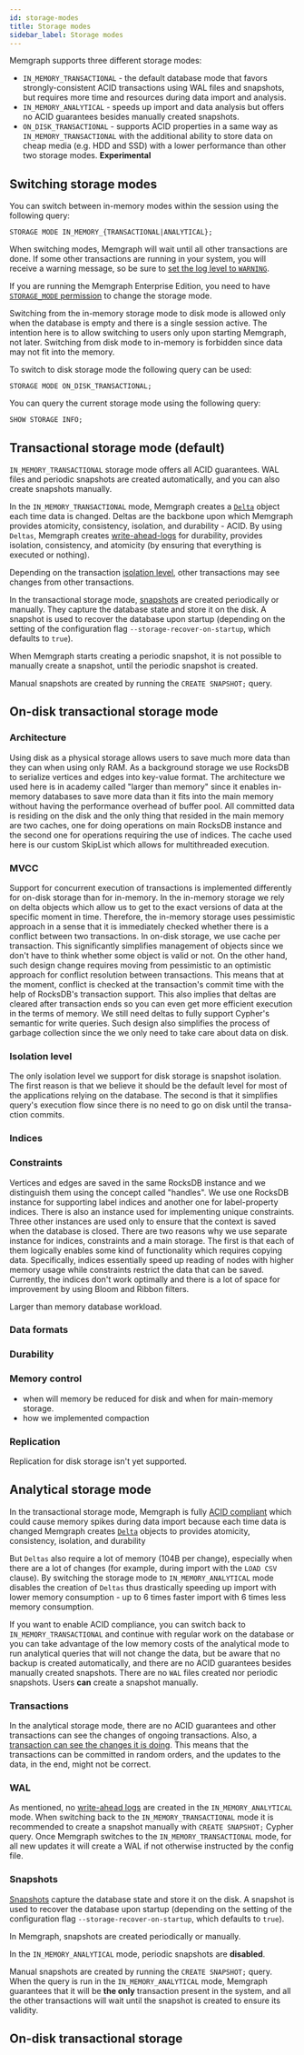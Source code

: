 ```yaml
---
id: storage-modes
title: Storage modes
sidebar_label: Storage modes
---
```


Memgraph supports three different storage modes:
* `IN_MEMORY_TRANSACTIONAL` - the default database mode that favors
    strongly-consistent ACID transactions using WAL files and snapshots,
    but requires more time and resources during data import and analysis.
* `IN_MEMORY_ANALYTICAL` - speeds up import and data analysis but offers no ACID
    guarantees besides manually created snapshots.
* `ON_DISK_TRANSACTIONAL` - supports ACID properties in a same way as `IN_MEMORY_TRANSACTIONAL`
    with the additional ability to store data on cheap media (e.g. HDD and SSD) with a lower
    performance than other two storage modes. **Experimental**
    

## Switching storage modes

You can switch between in-memory modes within the session using the following query:

```cypher
STORAGE MODE IN_MEMORY_{TRANSACTIONAL|ANALYTICAL};
```

When switching modes, Memgraph will wait until all other transactions are done.
If some other transactions are running in your system, you will receive a
warning message, so be sure to [set the log level to
`WARNING`](/reference-guide/configuration.md#other).

If you are running the Memgraph Enterprise Edition, you need to have
[`STORAGE_MODE` permission](/reference-guide/auth-module.md) to change the
storage mode.

Switching from the in-memory storage mode to disk mode is allowed only when
the database is empty and there is a single session active. The intention here
is to allow switching to users only upon starting Memgraph, not later. Switching from
disk mode to in-memory is forbidden since data may not fit into the memory.

To switch to disk storage mode the following query can be used:

```cypher
STORAGE MODE ON_DISK_TRANSACTIONAL;
```

You can query the current storage mode using the following query:

```cypher
SHOW STORAGE INFO;
```

## Transactional storage mode (default)

`IN_MEMORY_TRANSACTIONAL` storage mode offers all ACID guarantees. WAL files and
periodic snapshots are created automatically, and you can also create snapshots
manually.

In the `IN_MEMORY_TRANSACTIONAL` mode, Memgraph creates a
[`Delta`](/memgraph/under-the-hood/storage#delta-memory-layout) object each time
data is changed. Deltas are the backbone upon which Memgraph provides atomicity,
consistency, isolation, and durability - ACID. By using `Deltas`, Memgraph
creates [write-ahead-logs](/memgraph/reference-guide/backup#write-ahead-logging)
for durability, provides isolation, consistency, and atomicity (by ensuring that
everything is executed or nothing).

Depending on the transaction [isolation
level](/memgraph/reference-guide/transactions#isolation-levels), other transactions may
see changes from other transactions.

In the transactional storage mode,
[snapshots](/memgraph/reference-guide/backup#snapshots) are created periodically
or manually. They capture the database state and store it on the disk. A
snapshot is used to recover the database upon startup (depending on the setting
of the configuration flag `--storage-recover-on-startup`, which defaults to
`true`).

When Memgraph starts creating a periodic snapshot, it is not possible to
manually create a snapshot, until the periodic snapshot is created.

Manual snapshots are created by running the `CREATE SNAPSHOT;` query.

## On-disk transactional storage mode

### Architecture

Using disk as a physical storage allows users to save much more data than
they can when using only RAM. As a background storage we use RocksDB to 
serialize vertices and edges into key-value format. The architecture we used
here is in academy called "larger than memory" since it enables in-memory
databases to save more data than it fits into the main memory without having
the performance overhead of buffer pool. All committed data is residing on
the disk and the only thing that resided in the main memory are two caches,
one for doing operations on main RocksDB instance and the second one for
operations requiring the use of indices. The cache used here is our custom
SkipList which allows for multithreaded execution.

### MVCC
Support for concurrent execution of transactions is implemented differently
for on-disk storage than for in-memory. In the in-memory storage we rely on
delta objects which allow us to get to the exact versions of data at the
specific moment in time. Therefore, the in-memory storage uses pessimistic
approach in a sense that it is immediately checked whether there is a conflict
between two transactions. In on-disk storage, we use cache per transaction.
This significantly simplifies management of objects since we don't have to
think whether some object is valid or not. On the other hand, such design
change requires moving from pessimistic to an optimistic approach for conflict
resolution between transactions. This means that at the moment, conflict is
checked at the transaction's commit time with the help of RocksDB's transaction
support. This also implies that deltas are cleared after transaction ends so
you can even get more efficient execution in the terms of memory. We still
need deltas to fully support Cypher's semantic for write queries. Such design
also simplifies the process of garbage collection since the we only need to take
care about data on disk.

### Isolation level
The only isolation level we support for disk storage is snapshot isolation. 
The first reason is that we believe it should be the default level for most
of the applications relying on the database. The second is that it simplifies
query's execution flow since there is no need to go on disk until the transa-
ction commits.

### Indices


### Constraints


 Vertices and edges 
are saved in the same RocksDB instance and we distinguish them using the
concept called "handles". We use one RocksDB instance for supporting label
indices and another one for label-property indices. There is also an instance
used for implementing unique constraints. Three other instances are used
only to ensure that the context is saved when the database is closed. There
are two reasons why we use separate instance for indices, constraints and a 
main storage. The first is that each of them logically enables some kind of
functionality which requires copying data. Specifically, indices essentially
speed up reading of nodes with higher memory usage while constraints restrict
the data that can be saved. Currently, the indices don't work optimally and
there is a lot of space for improvement by using Bloom and Ribbon filters.

Larger than memory database workload.

### Data formats

### Durability

### Memory control
- when will memory be reduced for disk and when for main-memory storage.
- how we implemented compaction


### Replication
Replication for disk storage isn't yet supported.


## Analytical storage mode

In the transactional storage mode, Memgraph is fully [ACID
compliant](/reference-guide/backup.md) which could cause memory spikes during data
import because each time data is changed Memgraph creates
[`Delta`](/memgraph/under-the-hood/storage#delta-memory-layout) objects to
provides atomicity, consistency, isolation, and durability

But `Deltas` also require a lot of memory (104B per change), especially when
there are a lot of changes  (for example, during import with the `LOAD CSV`
clause). By switching the storage mode to `IN_MEMORY_ANALYTICAL` mode disables
the creation of `Deltas` thus drastically speeding up import with lower memory
consumption - up to 6 times faster import with 6 times less memory consumption.

If you want to enable ACID compliance, you can switch back to
`IN_MEMORY_TRANSACTIONAL` and continue with regular work on the database or you
can take advantage of the low memory costs of the analytical mode to run
analytical queries that will not change the data, but be aware that no backup is
created automatically, and there are no ACID guarantees besides manually created
snapshots. There are no `WAL` files created nor periodic snapshots. Users
**can** create a snapshot manually. 

### Transactions

In the analytical storage mode, there are no ACID guarantees and other
transactions can see the changes of ongoing transactions. Also, a [transaction
can see the changes it is
doing](/memgraph/reference-guide/transactions#isolation-levels). This means that
the transactions can be committed in random orders, and the updates to the data,
in the end, might not be correct.

### WAL

As mentioned, no [write-ahead
logs](/memgraph/reference-guide/backup#write-ahead-logging) are created in the
`IN_MEMORY_ANALYTICAL` mode. When switching back to the
`IN_MEMORY_TRANSACTIONAL` mode it is recommended to create a snapshot manually
with `CREATE SNAPSHOT;` Cypher query. Once Memgraph switches to the
`IN_MEMORY_TRANSACTIONAL` mode, for all new updates it will create a WAL if not
otherwise instructed by the config file.

### Snapshots

[Snapshots](/memgraph/reference-guide/backup#snapshots) capture the database
state and store it on the disk. A snapshot is used to recover the database upon
startup (depending on the setting of the configuration flag
`--storage-recover-on-startup`, which defaults to `true`).

In Memgraph, snapshots are created periodically or manually.

In the `IN_MEMORY_ANALYTICAL` mode, periodic snapshots are **disabled**.

Manual snapshots are created by running the `CREATE SNAPSHOT;` query. When the
query is run in the `IN_MEMORY_ANALYTICAL` mode, Memgraph guarantees that it
will be **the only** transaction present in the system, and all the other
transactions will wait until the snapshot is created to ensure its validity.

## On-disk transactional storage

